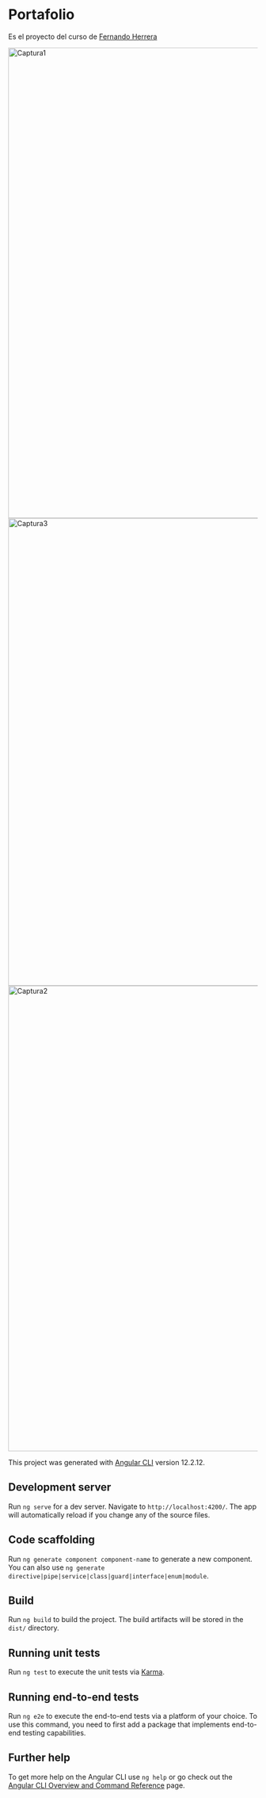 # Portafolio

Es el proyecto del curso de [Fernando Herrera](https://www.udemy.com/course/html-hacia-angular/)

<img width="950" alt="Captura1" src="https://user-images.githubusercontent.com/69175205/140399017-f3deff94-0c2c-409b-b12a-ec35cace31d6.PNG">
<img width="944" alt="Captura3" src="https://user-images.githubusercontent.com/69175205/140399031-a1ee39d9-eddf-4905-961b-c1a9a137a74d.PNG">
<img width="940" alt="Captura2" src="https://user-images.githubusercontent.com/69175205/140399034-445f4022-8692-4553-b3c7-b0b0ea5fc6e6.PNG">


This project was generated with [Angular CLI](https://github.com/angular/angular-cli) version 12.2.12.

## Development server

Run `ng serve` for a dev server. Navigate to `http://localhost:4200/`. The app will automatically reload if you change any of the source files.

## Code scaffolding

Run `ng generate component component-name` to generate a new component. You can also use `ng generate directive|pipe|service|class|guard|interface|enum|module`.

## Build

Run `ng build` to build the project. The build artifacts will be stored in the `dist/` directory.

## Running unit tests

Run `ng test` to execute the unit tests via [Karma](https://karma-runner.github.io).

## Running end-to-end tests

Run `ng e2e` to execute the end-to-end tests via a platform of your choice. To use this command, you need to first add a package that implements end-to-end testing capabilities.

## Further help

To get more help on the Angular CLI use `ng help` or go check out the [Angular CLI Overview and Command Reference](https://angular.io/cli) page.
